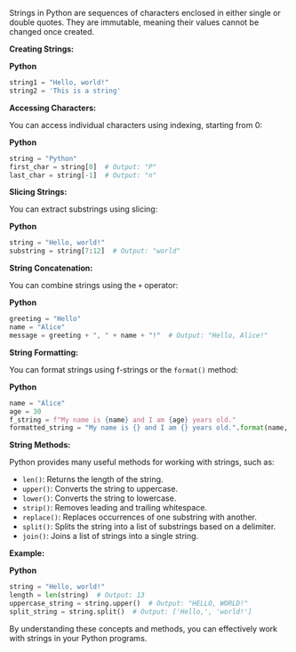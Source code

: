 Strings in Python are sequences of characters enclosed in either single or double quotes. They are immutable, meaning their values cannot be changed once created.

**Creating Strings:**

**Python**

```python
string1 = "Hello, world!"
string2 = 'This is a string'
```

**Accessing Characters:**

You can access individual characters using indexing, starting from 0:

**Python**

```python
string = "Python"
first_char = string[0]  # Output: "P"
last_char = string[-1]  # Output: "n"
```

**Slicing Strings:**

You can extract substrings using slicing:

**Python**

```python
string = "Hello, world!"
substring = string[7:12]  # Output: "world"
```

**String Concatenation:**

You can combine strings using the `+` operator:

**Python**

```python
greeting = "Hello"
name = "Alice"
message = greeting + ", " + name + "!"  # Output: "Hello, Alice!"
```

**String Formatting:**

You can format strings using f-strings or the `format()` method:

**Python**

```python
name = "Alice"
age = 30
f_string = f"My name is {name} and I am {age} years old."
formatted_string = "My name is {} and I am {} years old.".format(name, age)
```

**String Methods:**

Python provides many useful methods for working with strings, such as:

- `len()`: Returns the length of the string.
- `upper()`: Converts the string to uppercase.
- `lower()`: Converts the string to lowercase.
- `strip()`: Removes leading and trailing whitespace.
- `replace()`: Replaces occurrences of one substring with another.
- `split()`: Splits the string into a list of substrings based on a delimiter.
- `join()`: Joins a list of strings into a single string.

**Example:**

**Python**

```python
string = "Hello, world!"
length = len(string)  # Output: 13
uppercase_string = string.upper()  # Output: "HELLO, WORLD!"
split_string = string.split()  # Output: ['Hello,', 'world!']
```

By understanding these concepts and methods, you can effectively work with strings in your Python programs.